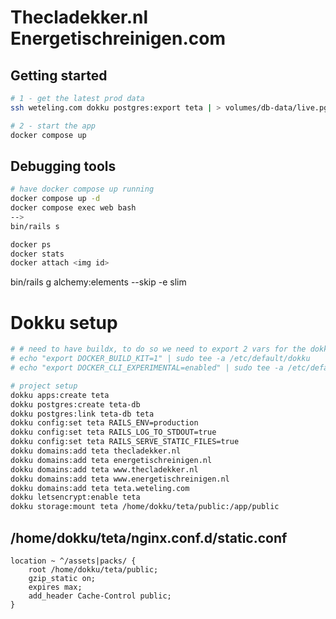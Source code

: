 # Thecladekker.nl Energetischreinigen.com

## Getting started

```bash
# 1 - get the latest prod data
ssh weteling.com dokku postgres:export teta | > volumes/db-data/live.pgdump

# 2 - start the app
docker compose up
```

## Debugging tools

```bash
# have docker compose up running
docker compose up -d
docker compose exec web bash
-->
bin/rails s

docker ps
docker stats
docker attach <img id>
```

bin/rails g alchemy:elements --skip -e slim

# Dokku setup

```bash
# # need to have buildx, to do so we need to export 2 vars for the dokku user
# echo "export DOCKER_BUILD_KIT=1" | sudo tee -a /etc/default/dokku
# echo "export DOCKER_CLI_EXPERIMENTAL=enabled" | sudo tee -a /etc/default/dokku

# project setup
dokku apps:create teta
dokku postgres:create teta-db
dokku postgres:link teta-db teta
dokku config:set teta RAILS_ENV=production
dokku config:set teta RAILS_LOG_TO_STDOUT=true
dokku config:set teta RAILS_SERVE_STATIC_FILES=true
dokku domains:add teta thecladekker.nl
dokku domains:add teta energetischreinigen.nl
dokku domains:add teta www.thecladekker.nl
dokku domains:add teta www.energetischreinigen.nl
dokku domains:add teta teta.weteling.com
dokku letsencrypt:enable teta
dokku storage:mount teta /home/dokku/teta/public:/app/public
```

## /home/dokku/teta/nginx.conf.d/static.conf

```nginx
location ~ ^/assets|packs/ {
    root /home/dokku/teta/public;
    gzip_static on;
    expires max;
    add_header Cache-Control public;
}
```
